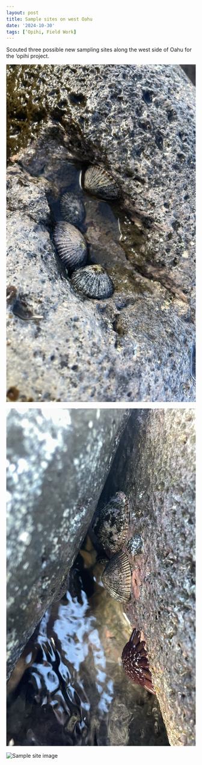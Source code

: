 ```yaml
---
layout: post 
title: Sample sites on west Oahu
date: '2024-10-30'
tags: [‘Opihi, Field Work]
---
```


Scouted three possible new sampling sites along the west side of Oahu for the ‘opihi project.

![Sample site image](https://github.com/leilatewahade/Tewahade_LabNotebook/blob/master/images/IMG_0312.JPG)

![Sample site image](https://github.com/leilatewahade/Tewahade_LabNotebook/blob/master/images/IMG_0319.JPG)

![Sample site image](https://github.com/leilatewahade/Tewahade_LabNotebook/blob/master/images/IMG_0321.JPG)